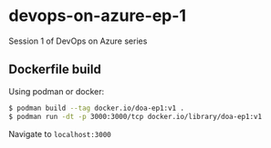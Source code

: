 # devops-on-azure-ep-1
Session 1 of DevOps on Azure series

## Dockerfile build
Using podman or docker:
```bash
$ podman build --tag docker.io/doa-ep1:v1 .
$ podman run -dt -p 3000:3000/tcp docker.io/library/doa-ep1:v1
```

Navigate to `localhost:3000`
